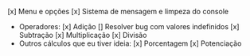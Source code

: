 [x] Menu e opções
[x] Sistema de mensagem e limpeza do console
- Operadores:
    [x] Adição
        [] Resolver bug com valores indefinidos
    [x] Subtração
    [x] Multiplicação
    [x] Divisão
- Outros cálculos que eu tiver ideia:
    [x] Porcentagem
    [x] Potenciação
